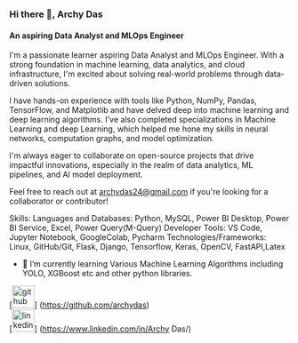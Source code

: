 ### Hi there 👋, Archy Das
#### An aspiring Data Analyst and MLOps Engineer


I'm a passionate learner aspiring Data Analyst and MLOps Engineer. With a strong foundation in machine learning, data analytics, and cloud infrastructure, I'm excited about solving real-world problems through data-driven solutions.

I have hands-on experience with tools like Python, NumPy, Pandas, TensorFlow, and Matplotlib and have delved deep into machine learning and deep learning algorithms. I've also completed specializations in Machine Learning and deep Learning, which helped me hone my skills in neural networks, computation graphs, and model optimization.

I'm always eager to collaborate on open-source projects that drive impactful innovations, especially in the realm of data analytics, ML pipelines, and AI model deployment.

Feel free to reach out at archydas24@gmail.com if you're looking for a collaborator or contributor!



Skills: Languages and Databases: Python, MySQL, Power BI Desktop, Power BI Service, Excel, Power Query(M-Query) 
Developer Tools: VS Code, Jupyter Notebook, GoogleColab, Pycharm 
Technologies/Frameworks: Linux, GitHub/Git, Flask, Django, Tensorflow, Keras, OpenCV, FastAPI,Latex

- 🌱 I’m currently learning Various Machine Learning Algorithms including YOLO, XGBoost etc and other python libraries. 


[<img src='https://cdn.jsdelivr.net/npm/simple-icons@3.0.1/icons/github.svg' alt='github' height='40'>] (https://github.com/archydas)  
[<img src='https://cdn.jsdelivr.net/npm/simple-icons@3.0.1/icons/linkedin.svg' alt='linkedin' height='40'>] (https://www.linkedin.com/in/Archy Das/)  



